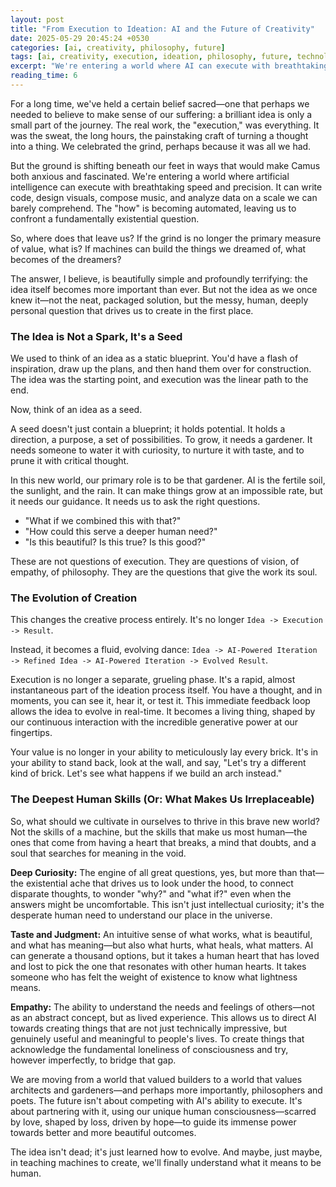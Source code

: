 ```yaml
---
layout: post
title: "From Execution to Ideation: AI and the Future of Creativity"
date: 2025-05-29 20:45:24 +0530
categories: [ai, creativity, philosophy, future]
tags: [ai, creativity, execution, ideation, philosophy, future, technology]
excerpt: "We're entering a world where AI can execute with breathtaking speed and precision. If the grind is no longer the primary measure of value, what is? The idea itself becomes more important than ever."
reading_time: 6
---
```


For a long time, we've held a certain belief sacred—one that perhaps we needed to believe to make sense of our suffering: a brilliant idea is only a small part of the journey. The real work, the "execution," was everything. It was the sweat, the long hours, the painstaking craft of turning a thought into a thing. We celebrated the grind, perhaps because it was all we had.

But the ground is shifting beneath our feet in ways that would make Camus both anxious and fascinated. We're entering a world where artificial intelligence can execute with breathtaking speed and precision. It can write code, design visuals, compose music, and analyze data on a scale we can barely comprehend. The "how" is becoming automated, leaving us to confront a fundamentally existential question.

So, where does that leave us? If the grind is no longer the primary measure of value, what is? If machines can build the things we dreamed of, what becomes of the dreamers?

The answer, I believe, is beautifully simple and profoundly terrifying: the idea itself becomes more important than ever. But not the idea as we once knew it—not the neat, packaged solution, but the messy, human, deeply personal question that drives us to create in the first place.

### The Idea is Not a Spark, It's a Seed

We used to think of an idea as a static blueprint. You'd have a flash of inspiration, draw up the plans, and then hand them over for construction. The idea was the starting point, and execution was the linear path to the end.

Now, think of an idea as a seed.

A seed doesn't just contain a blueprint; it holds potential. It holds a direction, a purpose, a set of possibilities. To grow, it needs a gardener. It needs someone to water it with curiosity, to nurture it with taste, and to prune it with critical thought.

In this new world, our primary role is to be that gardener. AI is the fertile soil, the sunlight, and the rain. It can make things grow at an impossible rate, but it needs our guidance. It needs us to ask the right questions.

* "What if we combined this with that?"
* "How could this serve a deeper human need?"
* "Is this beautiful? Is this true? Is this good?"

These are not questions of execution. They are questions of vision, of empathy, of philosophy. They are the questions that give the work its soul.

### The Evolution of Creation

This changes the creative process entirely. It's no longer `Idea -> Execution -> Result`.

Instead, it becomes a fluid, evolving dance: `Idea -> AI-Powered Iteration -> Refined Idea -> AI-Powered Iteration -> Evolved Result`.

Execution is no longer a separate, grueling phase. It's a rapid, almost instantaneous part of the ideation process itself. You have a thought, and in moments, you can see it, hear it, or test it. This immediate feedback loop allows the idea to evolve in real-time. It becomes a living thing, shaped by our continuous interaction with the incredible generative power at our fingertips.

Your value is no longer in your ability to meticulously lay every brick. It's in your ability to stand back, look at the wall, and say, "Let's try a different kind of brick. Let's see what happens if we build an arch instead."

### The Deepest Human Skills (Or: What Makes Us Irreplaceable)

So, what should we cultivate in ourselves to thrive in this brave new world? Not the skills of a machine, but the skills that make us most human—the ones that come from having a heart that breaks, a mind that doubts, and a soul that searches for meaning in the void.

**Deep Curiosity:** The engine of all great questions, yes, but more than that—the existential ache that drives us to look under the hood, to connect disparate thoughts, to wonder "why?" and "what if?" even when the answers might be uncomfortable. This isn't just intellectual curiosity; it's the desperate human need to understand our place in the universe.

**Taste and Judgment:** An intuitive sense of what works, what is beautiful, and what has meaning—but also what hurts, what heals, what matters. AI can generate a thousand options, but it takes a human heart that has loved and lost to pick the one that resonates with other human hearts. It takes someone who has felt the weight of existence to know what lightness means.

**Empathy:** The ability to understand the needs and feelings of others—not as an abstract concept, but as lived experience. This allows us to direct AI towards creating things that are not just technically impressive, but genuinely useful and meaningful to people's lives. To create things that acknowledge the fundamental loneliness of consciousness and try, however imperfectly, to bridge that gap.

We are moving from a world that valued builders to a world that values architects and gardeners—and perhaps more importantly, philosophers and poets. The future isn't about competing with AI's ability to execute. It's about partnering with it, using our unique human consciousness—scarred by love, shaped by loss, driven by hope—to guide its immense power towards better and more beautiful outcomes.

The idea isn't dead; it's just learned how to evolve. And maybe, just maybe, in teaching machines to create, we'll finally understand what it means to be human.